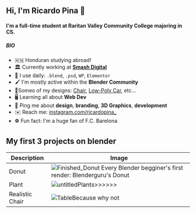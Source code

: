 ## Hi, I'm Ricardo Pina 👋

#### I'm a full-time student at Raritan Valley Community College majoring in CS.

##### BIO

- :honduras: Honduran studying abroad!
- :classical_building: Currently working at [**Smash Digital**](smashdigital.com)
- :roll_of_paper: I use daily: `.blend`, `.psd`, `WP`, `Elementor`
- :paintbrush: I'm mostly active within the **Blender Community**
- :nail_care:Someo of my designs: [Chair](https://www.northmeetssouth.audio), [Low-Poly Car](https://thenping.me), etc…
- :desktop_computer: Learning all about **Web Dev**
- :love_letter: Ping me about **design**, **branding**, **3D Graphics**, **development**
- :envelope: Reach me: [instagram.com/ricardopina_](https://instagram.com/ricardopina_)
- :soccer: Fun fact: I'm a huge fan of F.C. Barelona

## My first 3 projects on blender

| Description       | Image                                                               |
| ----------------- | ------------------------------------------------------------------ |
| Donut         | ![Finished_Donut](https://user-images.githubusercontent.com/54639989/188358061-fe6ec1f8-73ef-4a55-93e6-fdb3b2995dd6.png) Every Blender begginer's first render: Blenderguru's Donut  |
| Plant | ![untitled](https://user-images.githubusercontent.com/54639989/188358064-1751d27e-8e89-4870-b608-e0b4af88cbfd.jpg)Plants>>>>>>|
| Realistic Chair | ![Table](https://user-images.githubusercontent.com/54639989/188358063-91c93b40-b38b-4c46-85c9-7a4a78b00661.jpg)Because why not |


